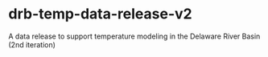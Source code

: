 # drb-temp-data-release-v2
A data release to support temperature modeling in the Delaware River Basin (2nd iteration)
